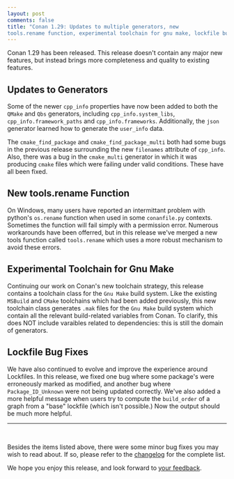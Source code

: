 ```yaml
---
layout: post 
comments: false 
title: "Conan 1.29: Updates to multiple generators, new 
tools.rename function, experimental toolchain for gnu make, lockfile bug fixes"
---
```


Conan 1.29 has been released. This release doesn't contain any major new
features, but instead brings more completeness and quality to existing
features.

## Updates to Generators

Some of the newer `cpp_info` properties have now been added to both the `QMake`
and `Qbs` generators, including `cpp_info.system_libs`,
`cpp_info.framework_paths` and `cpp_info.frameworks`. Additionally, the `json`
generator learned how to generate the `user_info` data.

The `cmake_find_package` and `cmake_find_package_multi` both had some bugs in
the previous release surrounding the new `filenames` attribute of `cpp_info`.
Also, there was a bug in the `cmake_multi` generator in which it was producing
`cmake` files which were failing under valid conditions. These have all been
fixed.

## New tools.rename Function

On Windows, many users have reported an intermittant problem with python's
`os.rename` function when used in some `conanfile.py` contexts. Sometimes the
function will fail simply with a permission error. Numerous workarounds have
been offerred, but in this release we've merged a new tools function called
`tools.rename` which uses a more robust mechanism to avoid these errors.

## Experimental Toolchain for Gnu Make

Continuing our work on Conan's new toolchain strategy, this release contains a
toolchain class for the `Gnu Make` build system. Like the existing `MSBuild` and
`CMake` toolchains which had been added previously, this new toolchain class
generates `.mak` files for the `Gnu Make` build system which contain all the
relevant build-related variables from Conan. To clarify, this does NOT include
varaibles related to dependencies: this is still the domain of generators.

## Lockfile Bug Fixes

We have also continued to evolve and improve the experience around Lockfiles. In
this release, we fixed one bug where some package's were erroneously marked as
modified, and another bug where `Package_ID_Unknown` were not being updated
correctly.  We've also added a more helpful message when users try to compute
the `build_order` of a graph from a "base" lockfile (which isn't possible.) Now
the output should be much more helpful.

-----------
<br>

Besides the items listed above, there were some minor bug fixes you may wish to
read about.  If so, please refer to the
[changelog](https://docs.conan.io/en/latest/changelog.html#sep-2020) for the
complete list.  

We hope you enjoy this release, and look forward to [your
feedback](https://github.com/conan-io/conan/issues).  
